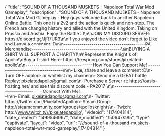 {
    "title": "SOUND OF A THOUSAND MUSKETS - Napoleon Total War Mod Gameplay",
    "description": "SOUND OF A THOUSAND MUSKETS - Napoleon Total War Mod Gameplay - Hey guys welcome back to another Napoleon Online Battle.  This one is a 2v2 and the action is quick and non-stop. The French are changing history and allied with the United Kingdom. Taking on Prussia and Austria.  Enjoy the Battle :D\n\nJOIN MY DISCORD SERVER: https:\/\/discord.gg\/JjR7UR3\n\nIf you enjoyed the video don't forget to Like and Leave a comment :D\n\n-----------------------------------------PA Merchandise---------------------------------------------\n\nBUYING A SHIRT WILL SUPPORT A CHARITY!\n\nRepresent the Knight's of Apollo!\nBuy a T-shirt Here: https:\/\/teespring.com\/stores\/pixelated-apollo\n\n----------------------------------How You Can Support Me! -----------------------------------\n\n- Like, share and leave a comment :D\n- Turn OFF adblock or whitelist my channel\n- Send me a GREAT battle Replay: pixelatedapollo@gmail.com\n- Purchase a Server at: https:\/\/oasis-hosting.net\/ and use this discount code - PA2017 \n\n------------------------------------------Connect With Me!-----------------------------------------\n\n- Email: pixelatedapollo@gmail.com\n- Twitter: https:\/\/twitter.com\/PixelatedApollo\n- Steam Group:  http:\/\/steamcommunity.com\/groups\/apollosknights\n- Twitch: http:\/\/www.twitch.tv\/pixelatedapollo",
    "videoid": "117404814",
    "date_created": "1499546067",
    "date_modified": "1506478185",
    "type": "captivate",
    "layout": "video",
    "url": "\/v\/sound-of-a-thousand-muskets-napoleon-total-war-mod-gameplay\/117404814"
}